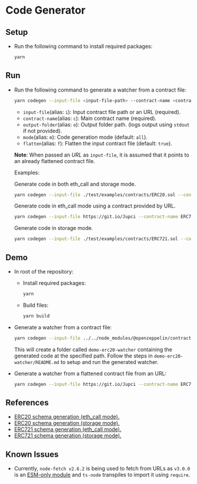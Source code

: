 # Code Generator

## Setup

* Run the following command to install required packages:

  ```bash
  yarn
  ```

## Run

* Run the following command to generate a watcher from a contract file:

  ```bash
  yarn codegen --input-file <input-file-path> --contract-name <contract-name> --output-folder [output-folder] --mode [eth_call | storage | all] --flatten [true | false]
  ```

    * `input-file`(alias: `i`): Input contract file path or an URL (required).
    * `contract-name`(alias: `c`): Main contract name (required).
    * `output-folder`(alias: `o`): Output folder path. (logs output using `stdout` if not provided).
    * `mode`(alias: `m`): Code generation mode (default: `all`).
    * `flatten`(alias: `f`): Flatten the input contract file (default: `true`).

  **Note**: When passed an *URL* as `input-file`, it is assumed that it points to an already flattened contract file.

  Examples:

  Generate code in both eth_call and storage mode.
  ```bash
  yarn codegen --input-file ./test/examples/contracts/ERC20.sol --contract-name ERC20 --output-folder ../my-erc20-watcher --mode all
  ```

  Generate code in eth_call mode using a contract provided by URL.
  ```bash
  yarn codegen --input-file https://git.io/Jupci --contract-name ERC721 --output-folder ../my-erc721-watcher --mode eth_call
  ```

  Generate code in storage mode.
  ```bash
  yarn codegen --input-file ./test/examples/contracts/ERC721.sol --contract-name ERC721 --output-folder ../my-erc721-watcher --mode storage
  ```

## Demo

* In root of the repository:

  * Install required packages:

      ```bash
      yarn
      ```

  * Build files:

      ```bash
      yarn build
      ```

* Generate a watcher from a contract file:

  ```bash
  yarn codegen --input-file ../../node_modules/@openzeppelin/contracts/token/ERC20/ERC20.sol --contract-name ERC20 --output-folder ../demo-erc20-watcher --mode eth_call
  ```

  This will create a folder called `demo-erc20-watcher` containing the generated code at the specified path. Follow the steps in `demo-erc20-watcher/README.md` to setup and run the generated watcher.

* Generate a watcher from a flattened contract file from an URL:

  ```bash
  yarn codegen --input-file https://git.io/Jupci --contract-name ERC721 --output-folder ../demo-erc721-watcher --mode eth_call
  ```

## References

* [ERC20 schema generation (eth_call mode).](https://git.io/JuhN2)
* [ERC20 schema generation (storage mode).](https://git.io/JuhNr)
* [ERC721 schema generation (eth_call mode).](https://git.io/JuhNK)
* [ERC721 schema generation (storage mode).](https://git.io/JuhN1)

## Known Issues

* Currently, `node-fetch v2.6.2` is being used to fetch from URLs as `v3.0.0` is an [ESM-only module](https://www.npmjs.com/package/node-fetch#loading-and-configuring-the-module) and `ts-node` transpiles to import  it using `require`.
